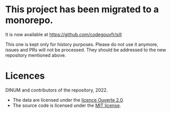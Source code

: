 # This project has been migrated to a monorepo.

It is now available at https://github.com/codegouvfr/sill

This one is kept only for history purposes. Please do not use it anymore, issues and PRs will not be processed. They should be addressed to the new repository mentioned above.

# Licences

DINUM and contributors of the repository, 2022.

-   The data are licensed under the [licence Ouverte 2.0](LICENSES/LICENSE.Etalab-2.0.md).
-   The source code is licensed under the [MIT license](LICENSES/LICENSE.MIT.md).
